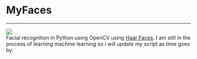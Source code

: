 # MyFaces
<hr />
<img src="http://s17.postimg.org/6j7126jzz/faces_detected.jpg">
<br>
Facial recognition in Python using OpenCV using <a href="http://docs.opencv.org/2.4/modules/objdetect/doc/cascade_classification.html#cascadeclassifier-detectmultiscale">Haar Faces</a>. I am still in the process of learning machine learning so i will update my script as time goes by.
